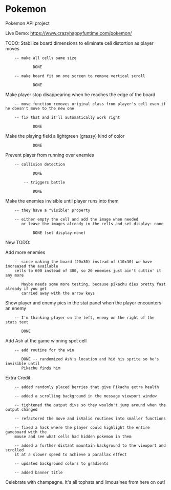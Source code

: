 # Pokemon
Pokemon API project

Live Demo: https://www.crazyhappyfuntime.com/pokemon/

TODO:
   Stabilize board dimensions to eliminate cell distortion as player moves

        -- make all cells same size

                DONE

        -- make board fit on one screen to remove vertical scroll

                DONE

   Make player stop disappearing when he reaches the edge of the board

        -- move function removes original class from player's cell even if he doesn't move to the new one

        -- fix that and it'll automatically work right

                DONE

   Make the playing field a lightgreen (grassy) kind of color

                DONE

   Prevent player from running over enemies

        -- collision detection

                DONE

            -- triggers battle

                DONE

   Make the enemies invisible until player runs into them

        -- they have a "visible" property

        -- either empty the cell and add the image when needed
           or leave the images already in the cells and set display: none

                DONE (set display:none)

New TODO:

   Add more enemies

        -- since making the board (20x30) instead of (10x30) we have increased the available
        cells to 600 instead of 300, so 20 enemies just ain't cuttin' it any more

           Maybe needs some more testing, because pikachu dies pretty fast already if you get 
           carried away with the arrow keys

   Show player and enemy pics in the stat panel when the player encounters an enemy

        -- I'm thinking player on the left, enemy on the right of the stats text

           DONE

   Add Ash at the game winning spot cell 

        -- add routine for the win
        
           DONE -- randomized Ash's location and hid his sprite so he's invisible until 
           Pikachu finds him

   Extra Credit:

        -- added randomly placed berries that give Pikachu extra health

        -- added a scrolling background in the message viewport window

        -- tightened the output divs so they wouldn't jump around when the output changed

        -- refactored the move and isValid routines into smaller functions

        -- fixed a hack where the player could highlight the entire gameboard with the 
        mouse and see what cells had hidden pokemon in them

        -- added a further distant mountain background to the viewport and scrolled
        it at a slower speed to achieve a parallax effect

        -- updated background colors to gradients

        -- added banner title

   Celebrate with champagne. It's all tophats and limousines from here on out!
   

           

   
